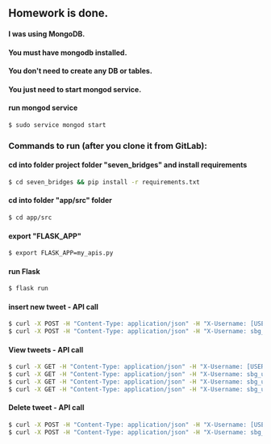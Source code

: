 ## Homework is done.
#### I was using MongoDB.
#### You must have mongodb installed.
#### You don't need to create any DB or tables.
#### You just need to start mongod service.

#### run mongod service
```bash
$ sudo service mongod start
```

### Commands to run (after you clone it from GitLab):

#### cd into folder project folder "seven_bridges" and install requirements
```bash
$ cd seven_bridges && pip install -r requirements.txt
```

#### cd into folder "app/src" folder
```bash
$ cd app/src
```

#### export "FLASK_APP"
```bash
$ export FLASK_APP=my_apis.py
```

#### run Flask
```bash
$ flask run
```

#### insert new tweet - API call
```bash
$ curl -X POST -H "Content-Type: application/json" -H "X-Username: [USERNAME]" "127.0.0.1:5000/v1/tweets?hashTags=[ENCODED_HASHTAG]&hashTags=[ENCODED_HASHTAG]" -d "{\"tweetBody\": \"[TWEET_TEXT]\"}"
$ curl -X POST -H "Content-Type: application/json" -H "X-Username: sbg_user1" "127.0.0.1:5000/v1/tweets?hashTags=%23hashtag1&hashTags=%23hashtag2" -d "{\"tweetBody\": \"This is some new tweet text weio2938ur2foj.\"}"
```

#### View tweets - API call
```bash
$ curl -X GET -H "Content-Type: application/json" -H "X-Username: [USERNAME]" "127.0.0.1:5000/v1/tweets?limit=[LIMIT]&offset=[OFFSET]&createdBy=[CREATED_BY]&hashTags=[ENCODED_HASHTAG]"
$ curl -X GET -H "Content-Type: application/json" -H "X-Username: sbg_user1" "127.0.0.1:5000/v1/tweets?limit=2&offset=2&createdBy=sbg_user1"
$ curl -X GET -H "Content-Type: application/json" -H "X-Username: sbg_user1" "127.0.0.1:5000/v1/tweets?limit=2&offset=2&hashTags=%23life"
$ curl -X GET -H "Content-Type: application/json" -H "X-Username: sbg_user1" "127.0.0.1:5000/v1/tweets?limit=2&offset=2&createdBy=sbg_user1&hashTags=%23life"
```

#### Delete tweet - API call
```bash
$ curl -X POST -H "Content-Type: application/json" -H "X-Username: [USERNAME]" "127.0.0.1:5000/v1/tweets/[TWEET_ID]"
$ curl -X POST -H "Content-Type: application/json" -H "X-Username: sbg_user1" "127.0.0.1:5000/v1/tweets/eTW2RaylKUB7AH4aldpP"
```
